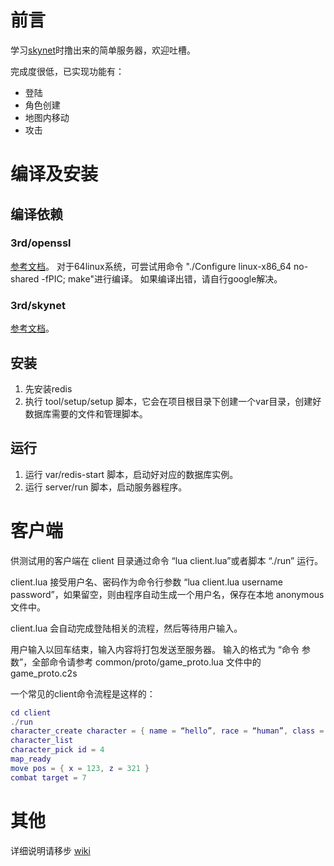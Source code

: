 # 前言

学习[skynet](https://github.com/cloudwu/skynet)时撸出来的简单服务器，欢迎吐槽。

完成度很低，已实现功能有：
* 登陆
* 角色创建
* 地图内移动
* 攻击

# 编译及安装

## 编译依赖

### 3rd/openssl 
[参考文档](https://wiki.openssl.org/index.php/Compilation_and_Installation)。
对于64linux系统，可尝试用命令 "./Configure linux-x86_64 no-shared -fPIC; make"进行编译。
如果编译出错，请自行google解决。

### 3rd/skynet
[参考文档](https://github.com/cloudwu/skynet)。

## 安装
1. 先安装redis
2. 执行 tool/setup/setup 脚本，它会在项目根目录下创建一个var目录，创建好数据库需要的文件和管理脚本。

## 运行
1. 运行 var/redis-start 脚本，启动好对应的数据库实例。
2. 运行 server/run 脚本，启动服务器程序。

# 客户端

供测试用的客户端在 client 目录通过命令 “lua client.lua”或者脚本 “./run” 运行。

client.lua 接受用户名、密码作为命令行参数 “lua client.lua username password”，如果留空，则由程序自动生成一个用户名，保存在本地 anonymous 文件中。

client.lua 会自动完成登陆相关的流程，然后等待用户输入。

用户输入以回车结束，输入内容将打包发送至服务器。
输入的格式为 “命令 参数”，全部命令请参考 common/proto/game_proto.lua 文件中的 game_proto.c2s

一个常见的client命令流程是这样的：

```lua
cd client
./run
character_create character = { name = “hello”, race = “human”, class = “warrior” }
character_list
character_pick id = 4
map_ready
move pos = { x = 123, z = 321 }
combat target = 7
```

# 其他

详细说明请移步 [wiki](https://github.com/jintiao/some-mmorpg/wiki)
